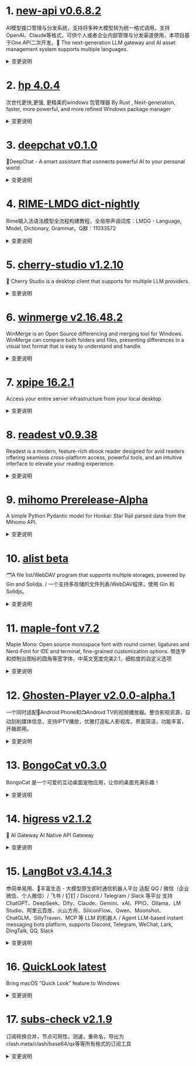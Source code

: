 
# 1. [new-api v0.6.8.2](https://github.com/QuantumNous/new-api/releases/tag/v0.6.8.2)  
AI模型接口管理与分发系统，支持将多种大模型转为统一格式调用，支持OpenAI、Claude等格式，可供个人或者企业内部管理与分发渠道使用，本项目基于One API二次开发。🍥 The next-generation LLM gateway and AI asset management system supports multiple languages.
<details>
<summary>变更说明</summary>

feat: 支持设置环境变量`ERROR_LOG_ENABLED=false`关闭错误日志  

</details>

# 2. [hp 4.0.4](https://github.com/Super1Windcloud/hp/releases/tag/4.0.4)  
次世代更快,更强, 更精美的windows 包管理器 By Rust , Next-generation, faster, more powerful, and more refined Windows package manager
<details>
<summary>变更说明</summary>

Hp  '4.0.4'  is published, finish msi and inno install  

</details>

# 3. [deepchat v0.1.0](https://github.com/ThinkInAIXYZ/deepchat/releases/tag/v0.1.0)  
🐬DeepChat - A smart assistant that connects powerful AI to your personal world
<details>
<summary>变更说明</summary>

## 🚀 DeepChat 0.1.0 正式发布 | 重新定义你的 AI 对话体验！
—— 不再是简单的ChatBot，而是你的自然语言 Agent  工具🌟
#
## ✨ 本次主要更新内容 ✨
#### 重磅更新，语义化工作流，支持MCP Resources 和 Prompts  

从这个版本开始，DeepChat 开始逐渐变成一个 Agent Native 的生产力工具，你可以在输入框中通过 @ 各种 MCP 服务提供的Tools Resources 以及 Prompt，还有你上传的文件，让模型按照你用自然语言编排的流程进行工作，效率大大提升🛫

!

* 完善了目前的快捷键和说明  
* 重构整个调用loop的逻辑，MCP调用更流畅  
* Markdown渲染优化   
* 简易版 dify 知识库检索  
* fastGPT 知识库  
* Update Readme  
* 供应商可以排序了  
* 补充了模型供应商额外的一些设置项  
* 支持了音频文件  
*  支持系统通知  
* Release 0.1.0  


**Full Changelog**: 

🔥 为什么选择 DeepChat？

✅ **商业友好**：基于原版  开源，无任何协议外的额外约束，面向开源。
✅ **开箱即用**：极简配置，即刻开启你的智能对话之旅。
✅ **极致灵活**：自由切换模型，自定义模型源，满足你多样化的对话和探索需求。
✅ **体验绝佳**：LaTeX 公式渲染、代码高亮、Markdown 支持，模型对话从未如此顺畅。
✅ **持续进化**：我们倾听用户反馈，不断迭代更新，为你带来更卓越的 AI 对话体验。

📥 立即体验未来

💬 反馈有礼：欢迎提交你的宝贵建议，加入 VIP 用户社群，与我们一同塑造 DeepChat 的未来！

<img width="400px" src="

  

</details>

# 4. [RIME-LMDG dict-nightly](https://github.com/amzxyz/RIME-LMDG/releases/tag/dict-nightly)  
Rime输入法语法模型全流程构建教程，全局带声调词库：LMDG - Language, Model, Dictionary, Grammar。Q群：11033572
<details>
<summary>变更说明</summary>

- `cn_dicts.zip`：最新的中文词库文件。
  

</details>

# 5. [cherry-studio v1.2.10](https://github.com/CherryHQ/cherry-studio/releases/tag/v1.2.10)  
🍒 Cherry Studio is a desktop client that supports for multiple LLM providers.
<details>
<summary>变更说明</summary>

### v1.2.10 发布日志

1. **修复**：增强图像生成逻辑、更新API key URL、修正工具调用失败、修复GitHub Copilot模型图像支持。
2. **功能**：允许功能键设为快捷键、优化话题列表切换、增加模型备注功能、支持自动主题模式、基于模型选择启用图像生成。
3. **优化**：简化窗口API定义、改进表单布局、增强高级设置切换功能、优化搜索结果复制按钮。
4. **其他**：添加MCP资源下拉菜单、修复Mcp设置状态错误、细化系统消息处理。

## What's Changed
* feat: Enable image generation in assistant based on model selection  
* feat: Enhance theme management with auto mode support  
* fix: Fix the image support for the GitHub Copilot models  
* fix(MCPSettings): fix mcp setting state error,fix mcp setting save searchKey lose  
* Feat/mcp enhancement  
* feat(MCPService): add method to find PowerShell executable path  
* Add MCP resources dropdown in settings navbar  
* fix(OpenAIProvider): refine system message handling for specific model IDs  
* chore: add grok image alias  
*  Added a "Copy" button next to each search result.  
* fix: update electron-updater patch and refine content-type regex  
* revert: generate image button  
* fix(AppUpdater): update condition for checking available updates  
* refactor: simplify window.api definition  
* fix(MCPService): Tool call failure caused by incorrect tool parameters  
* feat: 增加模型备注功能  
* feat: update theme handling in ConfigManager and WindowService  
* feat(TopicsTab): 简单方式优化话题列表切换卡顿问题  
* style: optimize mcp arg name display layout  
* chore: Update runtime version in VSCode launch configuration  
* fix(McpOAuthClientProvider): update redirect URL  
* feat: 允许功能键(F1-F19)可以被设置为快捷键而不需要修饰键  
* refactor: use the existing hook  
* fix(GeminiProvider): enhance image generation logic and response configuration  

## New Contributors
*  made their first contribution in 
*  made their first contribution in 
*  made their first contribution in 

**Full Changelog**:   

</details>

# 6. [winmerge v2.16.48.2](https://github.com/WinMerge/winmerge/releases/tag/v2.16.48.2)  
WinMerge is an Open Source differencing and merging tool for Windows. WinMerge can compare both folders and files, presenting differences in a visual text format that is easy to understand and handle.
<details>
<summary>变更说明</summary>

!
#
# WinMerge 2.16.48.2 Release Notes

- [About This Release](#about-this-release)
- [What Is New in 2.16.48.2](#what-is-new-in-216482)
- [What Is New in 2.16.48](#what-is-new-in-21648)
- [What Is New in 2.16.47 beta?](#what-is-new-in-21647-beta)
- [Known issues](#known-issues)

April 2025
#
## About This Release

This is a WinMerge 2.16.48.2 stable release.
This release replaces earlier WinMerge stable releases as a recommended release.

Please submit bug reports to our bug-tracker.
#
## What Is New in 2.16.48.2
#
### Installer

- BugFix: Installing as "NT Authority/SYSTEM" does not work on some langauges. (, )
#
## What Is New in 2.16.48
#
### General

- BugFix: Setting the toolbar icons to "Extra Large" cannot save the settings.
    
- FR: Add `Ctrl+,` keyboard shortcut to open Options dialog box 
- Update Merge.rc (PR )
#
### File compare

 - BugFix: [BUG} Phantom line added when identical blocks of text pasted
     
 - BugFix: Fixed crash when quitting WinMerge while the search dialog is open
 - Syntax/Pascal: Add initialization and finalization (PR )
 - Syntax/Pascal: Support multiline strings (PR )
#
### Folder compare

- BugFix: Unable to compare files with zero mtime using
    "Modified Date and Size" 
- BugFix: Windows7 Winmerge v2.16.46.0 crash prone 
    ( WinMerge crashes after successfully deleting files.) 
#
### Webpage compare

 - BugFix: Fixed an issue where comparisons could fail when tab characters
     were present.
 - BugFix: Fixed incorrect line wrapping in certain HTML elements.
 - BugFix: Fixed an issue where differences within \<pre\> elements could appear
     concatenated instead of on separate lines.
#
### Plugins

 - BugFix: ApacheTika and PlantUML plugins: Fixed issue where no error message
     was displayed when execution failed 
 - BugFix: ApacheTika plugin: Fixed failure to run when the filename contained 
     non-alphanumeric characters (now uses the short filename instead) 
 - AIConvertText plugin: Added models gpt-4.1, gpt-4.1-mini, and gpt-4.1-nano
#
### Translations

- Translation updates:
  - Brazilian (PR ,,)
  - Chinese Simplified (PR ,)
  - Corsican (PR )
  - French (PR )
  - Hungarian (PR ,,)
  - Italian (PR ,,)
  - Japanese
  - Lithuanian (PR )
#
## What Is New in 2.16.47 Beta
#
### General

- BugFix: /inifile won't work with root directory 
- BugFix: "Another application has updated" message when window is deactivated
    
- Reduced flickering of title bar buttons and the status bar.
- Rewrite English.pot, add JXL image extension (PR )
- Add Output Pane for Logs and Messages (PR )
#
### File compare

- BugFix: Fixed an issue where $ in regular expressions in Substitution filters
    didn't work correctly with "Ignore carriage return differences" enabled.
    
- BugFix: Syntax highlighting of Python multiline strings failed on lines > 1
    
- BugFix: Fixed an issue where "&" appeared as an underline in the status bar
    when using both Unpacker and Prediffer plugins.
- BugFix: Sync Codepage Settings on Options and Diff Window 
- Update C syntax highlighting keyword list. (PR )
#
### Image compare

- Rewrite English.pot, add JXL image extension (PR )
#
### Options dialog

- BugFix: Fixed an issue where ShellExtensionU.dll was not properly
    unregistered when clicking the Unregister shell extension button in the
    Shell Integration options. 
- Modify the "Options (Compare > Image)" dialog. (PR )
#
### Color schemes

- Add Visual Studio Dark color scheme (PR )
- Twilight - new dark theme (PR )
#
### Installer

- BugFix: Context menu not working if installed from non-elevated (non admin)
    user on win 10 x64  (PR )
#
### Manual

- Help pages -> Appendix A. Shortcut keys 
#
### Translations

- Translation updates:
  - Brazilian (PR ,,)
  - Chinese Simplified (PR ) 
  - Corsican (PR ,)
  - Hebrew (PR )
  - Italian (PR ,)
  - Japanese
  - Polish (PR )
  - Portuguese (PR ,)
  - Swedish (PR )
  - Turkish (PR )
#
### Internals

- BugFix: Fix build in VS2022 17.13.0 (PR )
- BugFix: Use zopflipng to reduce size of splash.png (PR )
- README major update, Twilight theme minor edit (PR )
#
## Known issues

 - Pressing OK in the Options window while the INI file specified by /inifile is open for comparison in WinMerge may corrupt the file. 
 - Suggestion to make the result of image comparison more reliable (391)
 - Crashes when comparing large files 
 - Very slow to compare significantly different directories 
 - Vertical scrollbar breaks after pasting text 


------------------------------
### What's Changed

* Update Corsican translation for 2.16.47  
* Add Visual Studio Dark color scheme  
* Turkish translation update 2.16.46  
* Fix issue : Context menu not working if installed from non-elevated (non admin) user on win 10 x64  
* Fix build in VS2022 17.13.0  
* Use zopflipng to reduce size of splash.png  
* Update Portuguese.po  
* Modify the "Options (Compare > Image)" dialog.  
* Update C syntax highlighting keyword list.  
* Fix typo in Polish translation  
* Hebrew Translation Added  
* Update Brazilian.islu  
* Update corsican.islu for 2.16.47  
* Hans Eriksson updated the Swedish translation  
* Rewrite English.pot, add JXL image extension  
* Update Brazilian.po  
* Italian language update  
* Update Portuguese.po  
* Twilight - new dark theme  
* README major update, Twilight theme minor edit  
* Update Brazilian.po  
* update zh-cn translation  
* Add Output Pane for Logs and Messages  

* Update Hungarian.po  
* Italian language update  
* Update Brazilian.po  
* Update of Lithuanian translation  
* update zh-cn translation  
* Update Merge.rc  
* Update Hungarian.po  
* Update Brazilian.po  
* Update French.po  
* Update Russian.po  
* Syntax/Pascal: Add initialization and finalization  
* Syntax/Pascal: Support multiline strings  
* Update Corsican translation for 2.16.48  
* Itlian language update  
* Update Hungarian.po  
* Update Brazilian.po  
* Update of Lithuanian translation  
* update zh-cn translation  
* Italian language update  
* Syntax/Pascal: Support multiline strings  
#
## New Contributors
*  made their first contribution in 
*  made their first contribution in 
*  made their first contribution in 
*  made their first contribution in 

**Full Changelog**:   

</details>

# 7. [xpipe 16.2.1](https://github.com/xpipe-io/xpipe/releases/tag/16.2.1)  
Access your entire server infrastructure from your local desktop
<details>
<summary>变更说明</summary>

- Fix SSH config parsing failing for some host definitions in 16.2
- Fix docker refresh failing for old docker versions due to the new compose integration
- Fix k8s errors when auto-detecting subconnections when no kubectl context was set


## Downloads

You can find all downloadable artifacts below attached to this release. For installation instructions, see the .

All artifacts are signed by   

</details>

# 8. [readest v0.9.38](https://github.com/readest/readest/releases/tag/v0.9.38)  
Readest is a modern, feature-rich ebook reader designed for avid readers offering seamless cross-platform access, powerful tools, and an intuitive interface to elevate your reading experience.
<details>
<summary>变更说明</summary>

## Release Highlight
* Page Turning with Volume Keys: You can now turn pages using your device’s volume buttons
* Expanded English Voices: More English voices are available across all en locales
* Theme Editor: Added a primary color picker for easier customization
* System Fonts: Retrieve system fonts on iOS and Android, with improved font weight and style detection
* Popup Footnotes: Popup footnotes now inherit the book's font for consistent appearance
* Better Text Selection: Preserves text selection anchors when spanning paginated content
* Android Compatibility: Navigation bar auto-hides correctly on Android 10 and below
* Popup Dialogs: Back key now properly dismisses popup dialogs on Android

## What's Changed
* compat: auto hide navigation bar also for Android version below 11  
* fix: don't panic on plugin log initialization error, closes   
* fix: preserve selection anchor when spanning paginated content, closes   
* feat: add more English voices for all en locales, closes   
* feat: add primary color input in theme editor, closes   
* feat: retrieve system fonts on iOS and Android and show font weight variants, closes  and closes   
* feat: add volume keys for page turning, closes   
* fix: intercept back keys to dismiss popup dialogs on Android, closes   
* fix: inherit book fonts for popup footnotes  
* release: version 0.9.38  


**Full Changelog**:   

</details>

# 9. [mihomo Prerelease-Alpha](https://github.com/MetaCubeX/mihomo/releases/tag/Prerelease-Alpha)  
A simple Python Pydantic model for Honkai: Star Rail parsed data from the Mihomo API.
<details>
<summary>变更说明</summary>

Release created at  Sat May  3 15:15:54 CST 2025
Synchronize Alpha branch code updates, keeping only the latest version
<br>



  

</details>

# 10. [alist beta](https://github.com/AlistGo/alist/releases/tag/beta)  
🗂️A file list/WebDAV program that supports multiple storages, powered by Gin and Solidjs. / 一个支持多存储的文件列表/WebDAV程序，使用 Gin 和 Solidjs。
<details>
<summary>变更说明</summary>

### &nbsp;&nbsp;&nbsp;🚀 Features

- Add h2c for http server &nbsp;-&nbsp; by **j2rong4cn** in  
- Add UseLargeThumbnail for 139 &nbsp;-&nbsp; by **bigQY** in  
- **139**:
  - Add option ReportRealSize ( close ) &nbsp;-&nbsp; by **MadDogOwner** and **Copilot** in  and  
- **azure_blob**:
  - Implement GetRootId interface in Addition struct &nbsp;-&nbsp; by **New Future** in  
- **cloudreve**:
  - S3 policy support &nbsp;-&nbsp; by **MadDogOwner** in  
- **doubao**:
  - Support upload ( close ) &nbsp;-&nbsp; by **asdfghjkl** and **Copilot** in  and  
  - Add get_download_info API and download_api option &nbsp;-&nbsp; by **MadDogOwner** in  
- **doubao_share**:
  - Support doubao_share link &nbsp;-&nbsp; by **asdfghjkl** and **anobodys** in  
- **driver**:
  - Add Azure Blob Storage driver &nbsp;-&nbsp; by **New Future** and **Copilot** in  
- **url-tree**:
  - Implement the Put interface to support adding links directly to the UrlTree on the web side &nbsp;-&nbsp; by **Lee CQ** and **Copilot** in  

### &nbsp;&nbsp;&nbsp;🐞 Bug Fixes

- Revert "refactor(net): pass request header" &nbsp;-&nbsp; by **j2rong4cn** in  
- Shebang of entrypoint.sh &nbsp;-&nbsp; by **Mmx** in  
- Remove auth middleware for authn login &nbsp;-&nbsp; by **Mmx** in  
- Prevent guest user from updating profile &nbsp;-&nbsp; by **yoclo** in  
- **115_open**:
  - Add delay in MakeDir function to handle rate limiting &nbsp;-&nbsp; by **Andy Hsu** 
- **139**:
  - Incorrect host &nbsp;-&nbsp; by **Sam- Pan（潘绍森）** and **Copilot** in  
- **aliyundrive_open**:
  - Resolve file duplication issues and improve path handling &nbsp;-&nbsp; by **Yifan Gao** and **Copilot** in  
- **archive**:
  - Unable to preview &nbsp;-&nbsp; by **j2rong4cn** in  
- **baidu_netdisk**:
  - Add another video crack api &nbsp;-&nbsp; by **asdfghjkl** and **anobodys** in  
- **deps**:
  - Update 115-sdk-go to v0.1.5 &nbsp;-&nbsp; by **Andy Hsu** 
- **docker_release**:
  - Avoid duplicate occupation in docker image ( close ) &nbsp;-&nbsp; by **wxnq** in  and  
- **doubao**:
  - Update file size type to int64 &nbsp;-&nbsp; by **MadDogOwner** in  
- **fs**:
  - Remove old target object from cache before updating &nbsp;-&nbsp; by **Yifan Gao** in  
- **ipfs**:
  - Fix problems &nbsp;-&nbsp; by **jerry** in  
- **lanzou**:
  - Remove JavaScript comments from response data &nbsp;-&nbsp; by **MadDogOwner** in  
- **mega**:
  - Use newest file for same filename ( close ) &nbsp;-&nbsp; by **gdm257** in  and  
- **net**:
  - Unexpected write ( close ) &nbsp;-&nbsp; by **j2rong4cn** in  and  
- **netease_music**:
  - Change ListResp size fields from string to int64 &nbsp;-&nbsp; by **MadDogOwner** in  
- **pikpak&pikpak_share**:
  - Update algorithms &nbsp;-&nbsp; by **YangXu** in  
  - Fix WebPackageName &nbsp;-&nbsp; by **Dgs** in  
- **thunder**:
  - Fix login issue ( close ) &nbsp;-&nbsp; by **Dgs** in  and  

### &nbsp;&nbsp;&nbsp;🏎 Performance

- Optimize IO read/write usage &nbsp;-&nbsp; by **j2rong4cn** and **MadDogOwner** in  
- **local**: Avoid duplicate parsing of VideoThumbPos &nbsp;-&nbsp; by **Lin Tianchuan** in  
- **quark_uc&quark_uc_tv**: Native proxy multithreading &nbsp;-&nbsp; by **xiaoQQya** in  

##### &nbsp;&nbsp;&nbsp;&nbsp;  

</details>

# 11. [maple-font v7.2](https://github.com/subframe7536/maple-font/releases/tag/v7.2)  
Maple Mono: Open source monospace font with round corner, ligatures and Nerd-Font for IDE and terminal, fine-grained customization options. 带连字和控制台图标的圆角等宽字体，中英文宽度完美2:1，细粒度的自定义选项
<details>
<summary>变更说明</summary>

## Changelog

- Fix issues introduced in  
- add unicodes in IPA extension and Latin extended 

## Download

 | 

If you want to get the font that similar to `JetBrains Mono`, please download the "Normal-Ligature" or "Normal-No-Ligature"

如果你想用的是和 `JetBrains Mono` 相近的字体，请下载 "Normal-Ligature" 或者 "Normal-No-Ligature"

If you don't want to choose, please download 

懒人首选下载

| Format   | Ligature (default)                                                                                     | No-Ligature                                                                                                | Normal-Ligature                                                                                                    | Normal-No-Ligature                                                                                                     |
| -------- | ------------------------------------------------------------------------------------------------------ | ---------------------------------------------------------------------------------------------------------- | ------------------------------------------------------------------------------------------------------------------ | ---------------------------------------------------------------------------------------------------------------------- |
| Variable |                                                      |                                                        |                                                            |                                                              |
| TTF      |       |       |       |       |
| OTF      |                                                           |                                                             |                                                                 |                                                                   |
| WOFF2    |                                                         |                                                           |                                                               |                                                                 |
| NF       |         |         |         |         |
| CN       |         |         |         |         |
| NF-CN    |   |   |   |   |  

</details>

# 12. [Ghosten-Player v2.0.0-alpha.1](https://github.com/GhostenEditor/Ghosten-Player/releases/tag/v2.0.0-alpha.1)  
一个同时适配📱Android Phone和📺Android TV的视频播放器。整合影视资源，自动刮削媒体信息，支持IPTV播放，优雅打造私人影视库。界面简洁，功能丰富，开箱即用。
<details>
<summary>变更说明</summary>

> [!WARNING]
> 预览版功能不稳定，谨慎更新

> 如果项目对您有帮助，就请给颗吧。
> QQ群 1033449405

## 🎉New Features

1. TV端更新至2.0.0

## 🐞Bug Fixed

1. IPTV 的EPG现支持gzip解压缩 

## 🚀 Improvement

1. 提升http请求传输速度

## What's Changed
* build(deps): bump provider from 6.1.2 to 6.1.4  
* build(deps): bump volume_controller from 3.3.1 to 3.3.3  
* build(deps): bump shared_preferences from 2.5.2 to 2.5.3  
* Releases/v2.0.0 alpha.1  

## New Contributors
*  made their first contribution in 

**Full Changelog**:   

</details>

# 13. [BongoCat v0.3.0](https://github.com/ayangweb/BongoCat/releases/tag/v0.3.0)  
BongoCat 是一个可爱的互动桌面宠物应用，让你的桌面充满乐趣！
<details>
<summary>变更说明</summary>

### &nbsp;&nbsp;&nbsp;🚀 Features

- 区分左右两侧的 `Shift`、`Ctrl`、`Alt` 键 &nbsp;-&nbsp;   
- 全新升级偏好设置 UI &nbsp;-&nbsp;   
- 新增「通用设置 > 应用设置 > 开机自启动」配置项 &nbsp;-&nbsp;   
- 支持通过右键菜单快捷操作猫猫 &nbsp;-&nbsp;   

### &nbsp;&nbsp;&nbsp;🐞 Bug Fixes

- 修复 macOS 上鼠标按下后无法跟踪移动的问题 &nbsp;-&nbsp;   
- 修复了重启后穿透效果失效的问题 &nbsp;-&nbsp;   
- 修复更新进度显示为 NaN 的问题 &nbsp;-&nbsp;   
- 修复部分电脑上窗口持续缩小的问题 &nbsp;-&nbsp;   

##### &nbsp;&nbsp;&nbsp;&nbsp;  

</details>

# 14. [higress v2.1.2](https://github.com/alibaba/higress/releases/tag/v2.1.2)  
🤖 AI Gateway AI Native API Gateway
<details>
<summary>变更说明</summary>

## What's Changed
* feat:Getting MatchLabels dynamically via gatewaySelectorKey/Value   
* fix: update module replacements  
* feat: optimize elasticsearch ai-search plugin and update related docs"  
* feat: Support extracting model argument from body in multipart/form-data format  
* update mcp descriptions  
* feat(ai-proxy): support Amazon Bedrock  
* update github & e2bdev mcp descriptions  
* test: add test for /pkg/ingress/kube/common  
* add mcp yuque descriptions  
* fix: ai_data_masking add compatibility handling for non-compliant API response structures  
* fix: Refactor MCP Server into MCP Session and MCP Server  
* feat : support mcp server auto discovery for nacos registry  
* Update helm translated README.zh.md  
* fix : when nacos push empty service instance list, should skip generate  
* fix: make mcp server redis client config based  
* When the service source type is nacos3, if mcpserver is turned off, then the discovery mechanism of nacos2 will be enabled  
* add: add mcp-context7 descriptions  

## New Contributors
*  made their first contribution in 
*  made their first contribution in 
*  made their first contribution in 
*  made their first contribution in 
*  made their first contribution in 

**Full Changelog**:   

</details>

# 15. [LangBot v3.4.14.3](https://github.com/RockChinQ/LangBot/releases/tag/v3.4.14.3)  
😎简单易用、🧩丰富生态 - 大模型原生即时通信机器人平台 适配 QQ / 微信（企业微信、个人微信）/ 飞书 / 钉钉 / Discord / Telegram / Slack 等平台 支持 ChatGPT、DeepSeek、Dify、Claude、Gemini、xAI、PPIO、Ollama、LM Studio、阿里云百炼、火山方舟、SiliconFlow、Qwen、Moonshot、ChatGLM、SillyTraven、MCP 等 LLM 的机器人 / Agent LLM-based instant messaging bots platform, supports Discord, Telegram, WeChat, Lark, DingTalk, QQ, Slack
<details>
<summary>变更说明</summary>

## What's Changed
* 优化了处理语音消息和群聊图片消息，增加了发送语音消息（只能发送silk格式语音文件链接）和转发链接消息  
* Update README_EN.md  
* feat(gewechat): 优化了代码结构+fix群聊艾特逻辑，新增消息类型  
* fix: image couldn't be sent in lark  
* fix: access_token problems in wecomcs  
* feat(gewechat): 重构target2yiri代码+引用消息展开  
* chore: release v3.4.14.3  

## New Contributors
*  made their first contribution in 

**Full Changelog**:   

</details>

# 16. [QuickLook latest](https://github.com/QL-Win/QuickLook/releases/tag/latest)  
Bring macOS “Quick Look” feature to Windows
<details>
<summary>变更说明</summary>

  

</details>

# 17. [subs-check v2.1.9](https://github.com/beck-8/subs-check/releases/tag/v2.1.9)  
订阅转换合并，节点可用性，测速，重命名，导出为clash.meta/clash/base64/qx等等所有格式的订阅工具
<details>
<summary>变更说明</summary>

## Changelog
* d99a729d3e0d9f3ab2cef528c57cecd73d970d05 fix: 修复hy up/down 
* f710c2fa51dc631f3d30e34c52eb2235b0f37ea8 op: webui支持查看密钥
* 671a361aaf472927da51e5386216189c3b561910 op: 调整获取订阅并发&&调整超时时间

  

</details>

